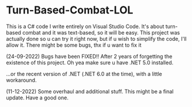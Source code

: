 # Turn-Based-Combat-LOL
This is a C# code I write entirely on Visual Studio Code. It's about turn-based combat and it was text-based, so it will be easy. This project was actually done so u can try it right now, but if u wish to simplify the code, I'll allow it.
There might be some bugs, thx if u want to fix it

(24-09-2022)
Bugs have been FIXED!! After 2 years of forgetting the existence of this project. Oh yea make sure u have .NET 5.0 installed.

...or the recent version of .NET (.NET 6.0 at the time), with a little workaround.

(11-12-2022)
Some overhaul and additional stuff. This might be a final update. Have a good one.
